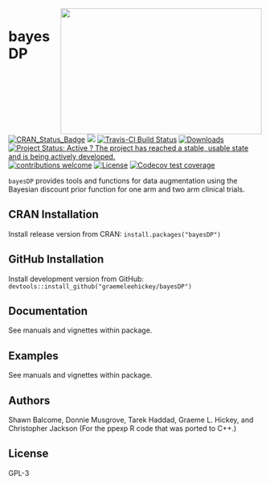 
<!-- README.md is generated from README.Rmd. Please edit that file -->

<img src="bayesDP-logo.png" width = "400" height = "250" align="right" />

# bayesDP

[![CRAN\_Status\_Badge](http://www.r-pkg.org/badges/version/bayesDP)](https://CRAN.R-project.org/package=bayesDP)
[![](http://cranlogs.r-pkg.org/badges/bayesDP)](https://CRAN.R-project.org/package=bayesDP)
[![Travis-CI Build
Status](https://travis-ci.org/graemeleehickey/bayesDP.svg?branch=master)](https://travis-ci.org/graemeleehickey/bayesDP)
[![Downloads](http://cranlogs.r-pkg.org/badges/bayesDP?color=brightgreen)](http://www.r-pkg.org/pkg/bayesDP)
[![Project Status: Active ? The project has reached a stable, usable
state and is being actively
developed.](http://www.repostatus.org/badges/latest/active.svg)](http://www.repostatus.org/#active)
[![contributions
welcome](https://img.shields.io/badge/contributions-welcome-brightgreen.svg?style=flat)](https://github.com/graemeleehickey/bayesDP/issues)
[![License](https://img.shields.io/badge/license-GPL%20%28%3E=%203%29-brightgreen.svg?style=flat)](http://www.gnu.org/licenses/gpl-3.0.html)
[![Codecov test
coverage](https://codecov.io/gh/graemeleehickey/bayesDP/branch/master/graph/badge.svg)](https://codecov.io/gh/graemeleehickey/bayesDP?branch=master)

`bayesDP` provides tools and functions for data augmentation using the
Bayesian discount prior function for one arm and two arm clinical
trials.

## CRAN Installation

Install release version from CRAN: `install.packages("bayesDP")`

## GitHub Installation

Install development version from GitHub:
`devtools::install_github("graemeleehickey/bayesDP")`

## Documentation

See manuals and vignettes within package.

## Examples

See manuals and vignettes within package.

## Authors

Shawn Balcome, Donnie Musgrove, Tarek Haddad, Graeme L. Hickey, and
Christopher Jackson (For the ppexp R code that was ported to C++.)

## License

GPL-3
